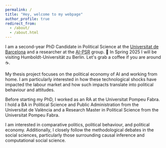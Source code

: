 ```yaml
---
permalink: /
title: "Hey, welcome to my webpage"
author_profile: true
redirect_from: 
  - /about/
  - /about.html
---
```


I am a second-year PhD Candidate in Political Science at the [Universitat de Barcelona](https://web.ub.edu/es/inicio) and a researcher at the [AI-PSR](http://aipsr.net/) group. 📍 In Spring 2025 I will be visiting Humboldt-Universität zu Berlin. Let's grab a coffee if you are around ☕.

My thesis project focuses on the political economy of AI and working from home. I am particularly interested in how these technological shocks have impacted the labour market and how such impacts translate into political behaviour and attitudes.

Before starting my PhD, I worked as an RA at the Universitat Pompeu Fabra. I hold a BA in Political Science and Public Administration from the Universitat de València and a Research Master in Political Science from the Universitat Pompeu Fabra.

I am interested in comparative politics, political behaviour, and political economy. Additionally, I closely follow the methodological debates in the social sciences, particularly those surrounding causal inference and computational social science.

